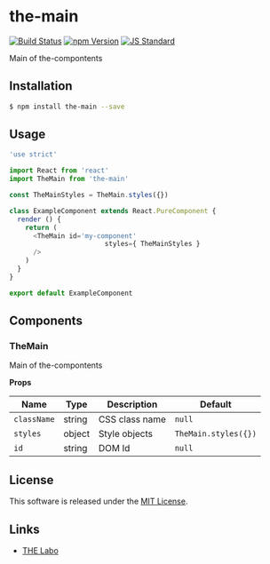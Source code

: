 the-main
==========

<!---
This file is generated by ape-tmpl. Do not update manually.
--->

<!-- Badge Start -->
<a name="badges"></a>

[![Build Status][bd_travis_shield_url]][bd_travis_url]
[![npm Version][bd_npm_shield_url]][bd_npm_url]
[![JS Standard][bd_standard_shield_url]][bd_standard_url]

[bd_repo_url]: https://github.com/the-labo/the-main
[bd_travis_url]: http://travis-ci.org/the-labo/the-main
[bd_travis_shield_url]: http://img.shields.io/travis/the-labo/the-main.svg?style=flat
[bd_travis_com_url]: http://travis-ci.com/the-labo/the-main
[bd_travis_com_shield_url]: https://api.travis-ci.com/the-labo/the-main.svg?token=
[bd_license_url]: https://github.com/the-labo/the-main/blob/master/LICENSE
[bd_codeclimate_url]: http://codeclimate.com/github/the-labo/the-main
[bd_codeclimate_shield_url]: http://img.shields.io/codeclimate/github/the-labo/the-main.svg?style=flat
[bd_codeclimate_coverage_shield_url]: http://img.shields.io/codeclimate/coverage/github/the-labo/the-main.svg?style=flat
[bd_gemnasium_url]: https://gemnasium.com/the-labo/the-main
[bd_gemnasium_shield_url]: https://gemnasium.com/the-labo/the-main.svg
[bd_npm_url]: http://www.npmjs.org/package/the-main
[bd_npm_shield_url]: http://img.shields.io/npm/v/the-main.svg?style=flat
[bd_standard_url]: http://standardjs.com/
[bd_standard_shield_url]: https://img.shields.io/badge/code%20style-standard-brightgreen.svg

<!-- Badge End -->


<!-- Description Start -->
<a name="description"></a>

Main of the-compontents

<!-- Description End -->


<!-- Overview Start -->
<a name="overview"></a>



<!-- Overview End -->


<!-- Sections Start -->
<a name="sections"></a>

<!-- Section from "docs/guides/01.Installation.md.hbs" Start -->

<a name="section-docs-guides-01-installation-md"></a>

Installation
-----

```bash
$ npm install the-main --save
```


<!-- Section from "docs/guides/01.Installation.md.hbs" End -->

<!-- Section from "docs/guides/02.Usage.md.hbs" Start -->

<a name="section-docs-guides-02-usage-md"></a>

Usage
---------

```javascript
'use strict'

import React from 'react'
import TheMain from 'the-main'

const TheMainStyles = TheMain.styles({})

class ExampleComponent extends React.PureComponent {
  render () {
    return (
      <TheMain id='my-component'
                        styles={ TheMainStyles }
      />
    )
  }
}

export default ExampleComponent

```


<!-- Section from "docs/guides/02.Usage.md.hbs" End -->

<!-- Section from "docs/guides/03.Components.md.hbs" Start -->

<a name="section-docs-guides-03-components-md"></a>

Components
-----------

### TheMain

Main of the-compontents

**Props**

| Name | Type | Description | Default |
| --- | --- | ---- | ---- |
| `className` | string  | CSS class name | `null` |
| `styles` | object  | Style objects | `TheMain.styles({})` |
| `id` | string  | DOM Id | `null` |


<!-- Section from "docs/guides/03.Components.md.hbs" End -->


<!-- Sections Start -->


<!-- LICENSE Start -->
<a name="license"></a>

License
-------
This software is released under the [MIT License](https://github.com/the-labo/the-main/blob/master/LICENSE).

<!-- LICENSE End -->


<!-- Links Start -->
<a name="links"></a>

Links
------

+ [THE Labo][t_h_e_labo_url]

[t_h_e_labo_url]: https://github.com/the-labo

<!-- Links End -->
